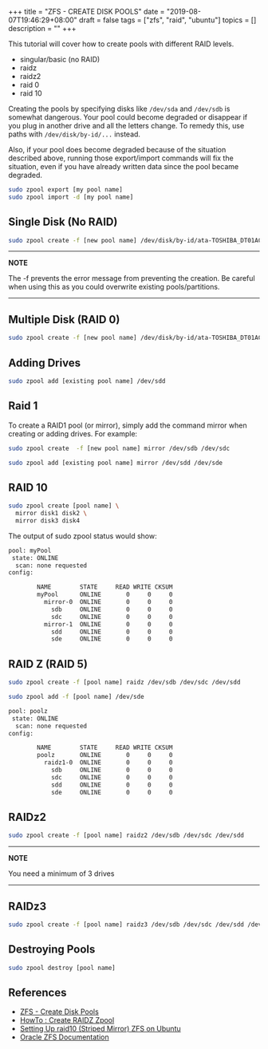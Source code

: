 +++
title = "ZFS - CREATE DISK POOLS"
date = "2019-08-07T19:46:29+08:00"
draft = false
tags = ["zfs", "raid", "ubuntu"]
topics = []
description = ""
+++

This tutorial will cover how to create pools with different RAID levels.

-   singular/basic (no RAID)
-   raidz
-   raidz2
-   raid 0
-   raid 10

Creating the pools by specifying disks like `/dev/sda` and `/dev/sdb` is somewhat dangerous. Your pool could become degraded or disappear if you plug in another drive and all the letters change. To remedy this, use paths with `/dev/disk/by-id/...` instead.

Also, if your pool does become degraded because of the situation described above, running those export/import commands will fix the situation, even if you have already written data since the pool became degraded.

```bash
sudo zpool export [my pool name]
sudo zpool import -d [my pool name]
```

## Single Disk (No RAID)

```bash
sudo zpool create -f [new pool name] /dev/disk/by-id/ata-TOSHIBA_DT01ACA300_37U9AR2AS
```

* * *

**NOTE**

The -f prevents the error message from preventing the creation. Be careful when using this as you could overwrite existing pools/partitions.

* * *

## Multiple Disk (RAID 0)

```bash
sudo zpool create -f [new pool name] /dev/disk/by-id/ata-TOSHIBA_DT01ACA300_37U9AR2AS /dev/disk/by-id/ata-TOSHIBA_DT01ACA300_37U9DSYAS
```

## Adding Drives

```bash
sudo zpool add [existing pool name] /dev/sdd
```

## Raid 1

To create a RAID1 pool (or mirror), simply add the command mirror when creating or adding drives. For example:

```bash
sudo zpool create  -f [new pool name] mirror /dev/sdb /dev/sdc
```

```bash
sudo zpool add [existing pool name] mirror /dev/sdd /dev/sde
```

## RAID 10

```bash
sudo zpool create [pool name] \
  mirror disk1 disk2 \
  mirror disk3 disk4
```

The output of sudo zpool status would show:

```bash
pool: myPool
 state: ONLINE
  scan: none requested
config:

        NAME        STATE     READ WRITE CKSUM
        myPool      ONLINE       0     0     0
          mirror-0  ONLINE       0     0     0
            sdb     ONLINE       0     0     0
            sdc     ONLINE       0     0     0
          mirror-1  ONLINE       0     0     0
            sdd     ONLINE       0     0     0
            sde     ONLINE       0     0     0
```

## RAID Z (RAID 5)

```bash
sudo zpool create -f [pool name] raidz /dev/sdb /dev/sdc /dev/sdd
```

```bash
sudo zpool add -f [pool name] /dev/sde
```

```bash
pool: poolz
 state: ONLINE
  scan: none requested
config:

        NAME        STATE     READ WRITE CKSUM
        poolz       ONLINE       0     0     0
          raidz1-0  ONLINE       0     0     0
            sdb     ONLINE       0     0     0
            sdc     ONLINE       0     0     0
            sdd     ONLINE       0     0     0
            sde     ONLINE       0     0     0
```

## RAIDz2

```bash
sudo zpool create -f [pool name] raidz2 /dev/sdb /dev/sdc /dev/sdd
```

* * *

**NOTE**

You need a minimum of 3 drives

* * *

## RAIDz3

```bash
sudo zpool create -f [pool name] raidz3 /dev/sdb /dev/sdc /dev/sdd /dev/sde
```

## Destroying Pools

```bash
sudo zpool destroy [pool name]
```

## References

-   [ZFS - Create Disk Pools](http://blog.programster.org/zfs-create-disk-pools)
-   [HowTo : Create RAIDZ Zpool](http://www.zfsbuild.com/2010/06/03/howto-create-raidz-zpool/)
-   [Setting Up raid10 (Striped Mirror) ZFS on Ubuntu](http://elza.me/blog/2015/06/ZFS/)
-   [Oracle ZFS Documentation](https://docs.oracle.com/cd/E19253-01/819-5461/gaynr/index.html)
